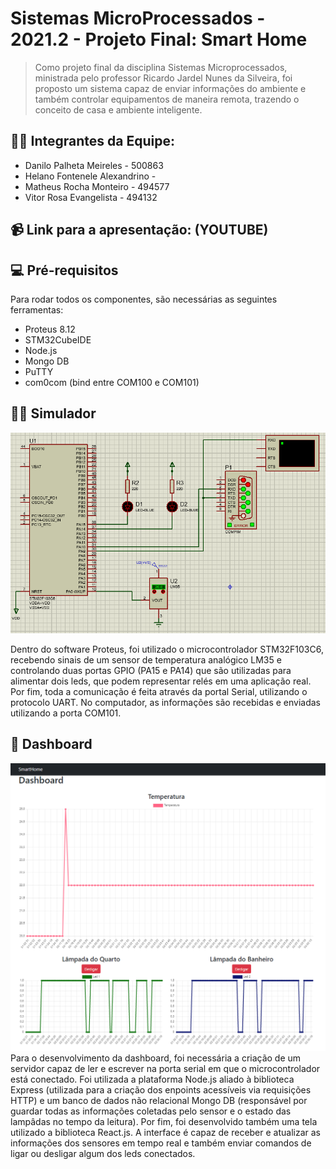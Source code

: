 # Sistemas MicroProcessados - 2021.2 - Projeto Final: Smart Home
> Como projeto final da disciplina Sistemas Microprocessados, ministrada pelo professor Ricardo Jardel Nunes da Silveira, foi proposto um sistema capaz de enviar informações do ambiente e também controlar equipamentos de maneira remota, trazendo o conceito de casa e ambiente inteligente.

## 👨‍🏫 Integrantes da Equipe:
 - Danilo Palheta Meireles - 500863
 - Helano Fontenele Alexandrino - 
 - Matheus Rocha Monteiro - 494577
 - Vitor Rosa Evangelista - 494132

## 📹 Link para a apresentação: (YOUTUBE)

## 💻 Pré-requisitos

Para rodar todos os componentes, são necessárias as seguintes ferramentas:

* Proteus 8.12
* STM32CubeIDE
* Node.js
* Mongo DB
* PuTTY
* com0com (bind entre COM100 e COM101)


## 👩‍💻 Simulador 
![Proteus](./.github/proteus.png)

Dentro do software Proteus, foi utilizado o microcontrolador STM32F103C6, recebendo sinais de um sensor de temperatura analógico LM35 e controlando duas portas GPIO (PA15 e PA14) que são utilizadas para alimentar dois leds, que podem representar relés em uma aplicação real. Por fim, toda a comunicação é feita através da portal Serial, utilizando o protocolo UART. No computador, as informações são recebidas e enviadas utilizando a porta COM101. 

## 📲 Dashboard 
![Tela](./.github/frontend.png)
Para o desenvolvimento da dashboard, foi necessária a criação de um servidor capaz de ler e escrever na porta serial em que o microcontrolador está conectado. Foi utilizada a plataforma Node.js aliado à biblioteca Express (utilizada para a criação dos enpoints acessíveis via requisições HTTP) e um banco de dados não relacional Mongo DB (responsável por guardar todas as informações coletadas pelo sensor e o estado das lampâdas no tempo da leitura).
Por fim, foi desenvolvido também uma tela utilizado a biblioteca React.js. A interface é capaz de receber e atualizar as informações dos sensores em tempo real e também enviar comandos de ligar ou desligar algum dos leds conectados.




   


